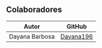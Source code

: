 ## Colaboradores 

| Autor  | GitHub | 
| ------ | ------ |
| Dayana Barbosa | [Dayana196](https://github.com/Dayana196) | 